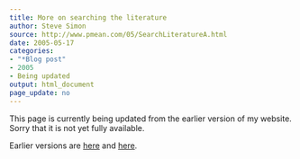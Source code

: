 ```yaml
---
title: More on searching the literature
author: Steve Simon
source: http://www.pmean.com/05/SearchLiteratureA.html
date: 2005-05-17
categories:
- "*Blog post"
- 2005
- Being updated
output: html_document
page_update: no
---
```


This page is currently being updated from the earlier version of my website. Sorry that it is not yet fully available.

<!---More--->

Earlier versions are [here][sim1] and [here][sim2].


[sim1]: http://www.pmean.com/05/SearchLiteratureA.html
[sim2]: http://new.pmean.com/searching-literature-smoking/
